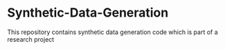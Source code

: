 # Synthetic-Data-Generation
This repository contains synthetic data generation code which  is part of a research project
